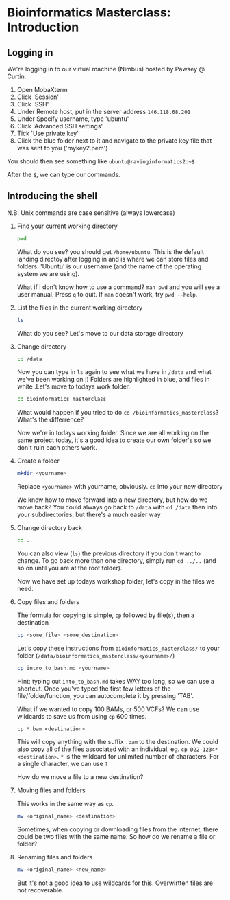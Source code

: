 # Bioinformatics Masterclass: Introduction

## **Logging in**

We're logging in to our virtual machine (Nimbus) hosted by Pawsey @ Curtin. 
1. Open MobaXterm
2. Click 'Session'
3. Click 'SSH'
4. Under Remote host, put in the server address `146.118.68.201`
5. Under Specify username, type 'ubuntu'
6. Click 'Advanced SSH settings'
7. Tick 'Use private key'
8. Click the blue folder next to it and navigate to the private key file that was sent to you ('mykey2.pem')

You should then see something like
`ubuntu@ravinginformatics2:~$`

After the `$`, we can type our commands.

## **Introducing the shell**

N.B. Unix commands are case sensitive (always lowercase)

1. Find your current working directory

   ```bash
   pwd
   ```

   What do you see? you should get `/home/ubuntu`. This is the default landing directoy after logging in and is where we can store files and folders. 'Ubuntu' is our username (and the name of the operating system we are using).

   What if I don't know how to use a command?
   `man pwd` and you will see a user manual. Press `q` to quit. If `man` doesn't work, try `pwd --help`.

2. List the files in the current working directory

    ```bash
    ls
    ```

    What do you see?
    Let's move to our data storage directory

3. Change directory

     ```bash
     cd /data
     ```

     Now you can type in `ls` again to see what we have in `/data` and what we've been working on :) 
     Folders are highlighted in blue, and files in white .Let's move to todays work folder. 

     ```bash
     cd bioinformatics_masterclass
     ```

     What would happen if you tried to do `cd /bioinformatics_masterclass`? What's the differrence?

     Now we're in todays working folder. Since we are all working on the same project today, it's a good idea to create our own folder's so we don't ruin each others work.

4. Create a folder

     ```bash
     mkdir <yourname>
     ```

     Replace `<yourname>` with yourname, obviously.
     `cd` into your new directory

     We know how to move forward into a new directory, but how do we move back?
     You could always go back to `/data` with `cd /data` then into your subdirectories, but there's a much easier way

5. Change directory back

     ```bash
     cd ..
     ```

     You can also view (`ls`) the previous directory if you don't want to change.
     To go back more than one directory, simply run `cd ../..` (and so on until you are at the root folder).

     Now we have set up todays workshop folder, let's copy in the files we need.

6. Copy files and folders

     The formula for copying is simple, `cp` followed by file(s), then a destination

     ```bash
     cp <some_file> <some_destination>
     ```

     Let's copy these instructions from `bioinformatics_masterclass/` to your folder (`/data/bioinformatics_masterclass/<yourname>/`)

     ```bash
     cp intro_to_bash.md <yourname>
     ```

     Hint: typing out `into_to_bash.md` takes WAY too long, so we can use a shortcut. Once you've typed the first few letters of the file/folder/function, you can autocomplete it by pressing 'TAB'.

     What if we wanted to copy 100 BAMs, or 500 VCFs? We can use wildcards to save us from using `cp` 600 times.

     `cp *.bam <destination>`

     This will copy anything with the suffix `.bam` to the destination. We could also copy all of the files associated with an individual, eg. `cp D22-1234* <destination>`. `*` is the wildcard for unlimited number of characters. For a single character, we can use `?`

     How do we move a file to a new destination?

7. Moving files and folders

     This works in the same way as `cp`.

     ```bash
     mv <original_name> <destination>
     ```

     Sometimes, when copying or downloading files from the internet, there could be two files with the same name. So how do we rename a file or folder?

8. Renaming files and folders

     ```bash
     mv <original_name> <new_name>
     ```

     But it's not a good idea to use wildcards for this. Overwirtten files are not recoverable.
